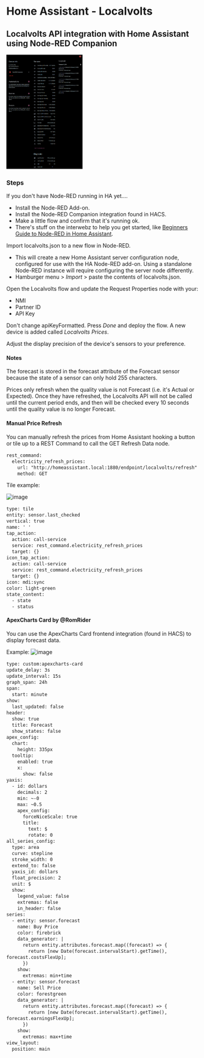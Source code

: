 # Home Assistant - Localvolts
## Localvolts API integration with Home Assistant using Node-RED Companion

<img src="https://github.com/melvanderwal/HA-Localvolts/blob/main/Localvolts_HA_Device.png?raw=true" width="200">

### Steps
If you don't have Node-RED running in HA yet....

-   Install the Node-RED Add-on.
-   Install the Node-RED Companion integration found in HACS.
-   Make a little flow and confirm that it's running ok.
-   There's stuff on the interwebz to help you get started, like [Beginners Guide to Node-RED in Home Assistant](https://www.youtube.com/watch?v=KXcwUdDqXXo&t=1403s).

Import localvolts.json to a new flow in Node-RED.

-   This will create a new Home Assistant server configuration node, configured for use with the HA Node-RED add-on.  Using a standalone Node-RED instance will require configuring the server node differently.
-   Hamburger menu > _Import_ > paste the contents of localvolts.json.

Open the Localvolts flow and update the Request Properties node with your:
-   NMI
-   Partner ID
-   API Key

Don't change apiKeyFormatted. Press _Done_ and deploy the flow.  A new device is added called _Localvolts Prices_.

Adjust the display precision of the device's sensors to your preference.

#### Notes
The forecast is stored in the forecast attribute of the Forecast sensor because the state of a sensor can only hold 255 characters.

Prices only refresh when the quality value is not Forecast (i.e. it's Actual or Expected).  Once they have refreshed, the Localvolts API will not be called until the current period ends, and then will be checked every 10 seconds until the quality value is no longer Forecast. 

#### Manual Price Refresh
You can manually refresh the prices from Home Assistant hooking a button or tile up to a REST Command to call the GET Refresh Data node.
```
rest_command:
  electricity_refresh_prices:
    url: "http://homeassistant.local:1880/endpoint/localvolts/refresh"
    method: GET
```

Tile example:

![image](https://github.com/melvanderwal/HA-Localvolts/assets/25993713/0440b2e0-bd03-4f22-81c0-055cfb96dee3)

```
type: tile
entity: sensor.last_checked
vertical: true
name: ' '
tap_action:
  action: call-service
  service: rest_command.electricity_refresh_prices
  target: {}
icon_tap_action:
  action: call-service
  service: rest_command.electricity_refresh_prices
  target: {}
icon: mdi:sync
color: light-green
state_content:
  - state
  - status
```

#### ApexCharts Card by @RomRider
You can use the ApexCharts Card frontend integration (found in HACS) to display forecast data.

Example:
![image](https://github.com/melvanderwal/HA-Localvolts/assets/25993713/59431e64-4beb-4a22-8242-63f200f2290f)


```
type: custom:apexcharts-card
update_delay: 3s
update_interval: 15s
graph_span: 24h
span:
  start: minute
show:
  last_updated: false
header:
  show: true
  title: Forecast
  show_states: false
apex_config:
  chart:
    height: 335px
  tooltip:
    enabled: true
    x:
      show: false
yaxis:
  - id: dollars
    decimals: 2
    min: ~-0
    max: ~0.5
    apex_config:
      forceNiceScale: true
      title:
        text: $
        rotate: 0
all_series_config:
  type: area
  curve: stepline
  stroke_width: 0
  extend_to: false
  yaxis_id: dollars
  float_precision: 2
  unit: $
  show:
    legend_value: false
    extremas: false
    in_header: false
series:
  - entity: sensor.forecast
    name: Buy Price
    color: firebrick
    data_generator: |
      return entity.attributes.forecast.map((forecast) => {
        return [new Date(forecast.intervalStart).getTime(), forecast.costsFlexUp];
      })
    show:
      extremas: min+time
  - entity: sensor.forecast
    name: Sell Price
    color: forestgreen
    data_generator: |
      return entity.attributes.forecast.map((forecast) => {
        return [new Date(forecast.intervalStart).getTime(), forecast.earningsFlexUp];
      })
    show:
      extremas: max+time
view_layout:
  position: main
```
